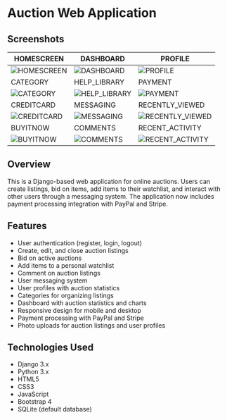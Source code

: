 # Auction Web Application



## Screenshots

| HOMESCREEN | DASHBOARD | PROFILE |
|------------|-----------|---------|
| ![HOMESCREEN](https://i.ibb.co/3NNQWkt/Screenshot-2024-08-09-at-12-46-05-AM.png) | ![DASHBOARD](https://i.ibb.co/gT0HKfb/Screenshot-2024-08-09-at-12-45-55-AM.png) | ![PROFILE](https://i.ibb.co/KrPTHKv/Screenshot-2024-08-09-at-12-53-33-AM.png) |
| CATEGORY | HELP_LIBRARY | PAYMENT |
| ![CATEGORY](https://i.ibb.co/ryyP5gL/Screenshot-2024-08-09-at-12-52-14-AM.png) | ![HELP_LIBRARY](https://i.ibb.co/Z2wktpy/Screenshot-2024-08-09-at-12-52-41-AM.png) | ![PAYMENT](https://i.ibb.co/gvg87bK/Screenshot-2024-08-09-at-12-50-42-AM.png) |
| CREDITCARD | MESSAGING | RECENTLY_VIEWED |
| ![CREDITCARD](https://i.ibb.co/K7Qy2bM/Screenshot-2024-08-09-at-12-51-11-AM.png) | ![MESSAGING](https://i.ibb.co/tDL8qQS/Screenshot-2024-08-09-at-12-53-43-AM.png) | ![RECENTLY_VIEWED](https://i.ibb.co/jTGG1Qc/Screenshot-2024-08-09-at-1-50-16-AM.png) |
| BUYITNOW | COMMENTS | RECENT_ACTIVITY |
| ![BUYITNOW](https://i.ibb.co/RzDTtpt/BUYITNOW.png) | ![COMMENTS](https://i.ibb.co/RhYWyyL/Screenshot-2024-08-09-at-12-50-28-AM.png) | ![RECENT_ACTIVITY](https://i.ibb.co/T1bHMcn/Screenshot-2024-08-09-at-02-00-15-SGB-Auctions.png) |

## Overview
This is a Django-based web application for online auctions. Users can create listings, bid on items, add items to their watchlist, and interact with other users through a messaging system. The application now includes payment processing integration with PayPal and Stripe.

## Features

* User authentication (register, login, logout)
* Create, edit, and close auction listings
* Bid on active auctions
* Add items to a personal watchlist
* Comment on auction listings
* User messaging system
* User profiles with auction statistics
* Categories for organizing listings
* Dashboard with auction statistics and charts
* Responsive design for mobile and desktop
* Payment processing with PayPal and Stripe
* Photo uploads for auction listings and user profiles

## Technologies Used

* Django 3.x
* Python 3.x
* HTML5
* CSS3
* JavaScript
* Bootstrap 4
* SQLite (default database)


